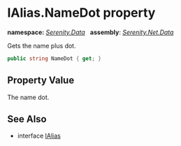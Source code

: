 # IAlias.NameDot property
**namespace:** *[Serenity.Data](../../README.md#serenity.data-namespace)*   **assembly**: *[Serenity.Net.Data](../../README.md)*

Gets the name plus dot.

```csharp
public string NameDot { get; }
```

## Property Value

The name dot.

## See Also

* interface [IAlias](../IAlias.md)